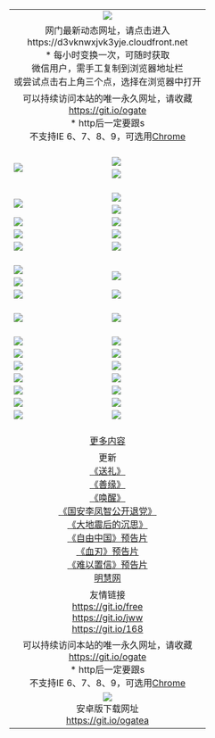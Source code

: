 ﻿<table>
  <tr></tr>
  <tr><td colspan=2 align=center><img src="https://cloud.githubusercontent.com/assets/11880933/13434984/f430fae2-e012-11e5-814f-c2df1e82b247.jpg" /></td></tr>
  <tr><td colspan=2 align=center>网门最新动态网址，请点击进入
<br>https://d3vknwxjvk3yje.cloudfront.net
    <br/>* 每小时变换一次，可随时获取<br/>微信用户，需手工复制到浏览器地址栏<br>或尝试点击右上角三个点，选择在浏览器中打开
    <!--br>* IE6打开动态网址须在选项中勾选TLS 1.0--></td>
  </tr>
  <tr>
    <td colspan=2 align=center>可以持续访问本站的唯一永久网址，请收藏<br/><a href="https://git.io/ogate" target="_blank">https://git.io/ogate</a><br/>* http后一定要跟s<br/>不支持IE 6、7、8、9，可选用<a href="https://d3vknwxjvk3yje.cloudfront.net/ogUP.aspx?name=0ChromePortable.zip">Chrome</a></td>
  </tr>
  <tr height="20">
  <tr>
    <td rowspan=2><a href="https://d3vknwxjvk3yje.cloudfront.net/ogUP.aspx?name=11DKC.mp4&list=11DKC" target="_blank"><img src="https://d3vknwxjvk3yje.cloudfront.net/Up/11DKC1.jpg" /></a></td> 
    <td><div><a href="https://d3vknwxjvk3yje.cloudfront.net/ogUP.aspx?name=LRWS.mp4&list=LRWS" target="_blank"><img src="https://d3vknwxjvk3yje.cloudfront.net/Up/LRWS.jpg" /></a></td>
   </tr>
  <tr>
    <td><a href="https://d3vknwxjvk3yje.cloudfront.net/ogView.aspx" target="_blank"><img src="https://d3vknwxjvk3yje.cloudfront.net/Up/11TGKDY.jpg" /></a></td>
  </tr>
  <tr height="20">
  <tr>
    <td rowspan=2><a href="https://d3vknwxjvk3yje.cloudfront.net/ogUP.aspx?name=4EE/DJ.mp4&list=4EEDJ" target="_blank"><img src="https://d3vknwxjvk3yje.cloudfront.net/Up/4EE/DJ_140.jpg"/></a></td>
    <td><a href="https://d3vknwxjvk3yje.cloudfront.net/ogUP.aspx?name=4EE/ZG.mp4&list=4EEZG" target="_blank"><img src="https://d3vknwxjvk3yje.cloudfront.net/Up/4EE/ZG0.jpg"/></a></td>
    <!--td><a href="https://d3vknwxjvk3yje.cloudfront.net/ogUP.aspx?name=4EE/HQ.mp4&list=4EEHQ" target="_blank"><img src="https://d3vknwxjvk3yje.cloudfront.net/Up/4EE/HQ0.jpg"/></a></td-->
  </tr>
  <tr>
    <td><a href="https://d3vknwxjvk3yje.cloudfront.net/ogUP.aspx?name=4EE/QQ.mp4&list=4EEQQ" target="_blank"><img src="https://d3vknwxjvk3yje.cloudfront.net/Up/4EE/QQ0.jpg"/></a></td>
  </tr>
            <tr>
                <td><a href="https://d3vknwxjvk3yje.cloudfront.net/ogUP.aspx?name=4EE/HD.mp4&list=4EEHD" target="_blank"><img src="https://d3vknwxjvk3yje.cloudfront.net/Up/4EE/HD0.jpg"/></a></td>
                <td><a href="https://d3vknwxjvk3yje.cloudfront.net/ogUP.aspx?name=4EE/GX.mp4&list=4EEGX" target="_blank"><img src="https://d3vknwxjvk3yje.cloudfront.net/Up/4EE/GX0.jpg"/></a></td>
            </tr>
            <tr>
                <td><a href="https://d3vknwxjvk3yje.cloudfront.net/ogUP.aspx?name=4EE/TX.mp4&list=4EETX" target="_blank"><img src="https://d3vknwxjvk3yje.cloudfront.net/Up/4EE/TX0.jpg"/></a></td>
                <td><a href="https://d3vknwxjvk3yje.cloudfront.net/ogUP.aspx?name=4EE/WZ.mp4&list=4EEWZ" target="_blank"><img src="https://d3vknwxjvk3yje.cloudfront.net/Up/4EE/WZ0.jpg"/></a></td>
            </tr>
  <tr>
    <td><a href="https://d3vknwxjvk3yje.cloudfront.net/onCO.aspx?ob=600%CA%C2%CE%EF&op=%D4%F6%C9%BE%B8%C4&args=WH1~%23%C0%E0%D0%CD6%D0%C2%CE%C5%7c%23%C0%E0%D0%CD6%C6%C0%C2%DB" target="_blank"><img src="https://d3vknwxjvk3yje.cloudfront.net/Up/0WZ.jpg" /></a></td>
    <td><a href="https://d3vknwxjvk3yje.cloudfront.net/onCO.aspx?ob=600%CA%C2%CE%EF&op=%D4%F6%C9%BE%B8%C4&args=WH1~%23%D3%C3%BB%A7" target="_blank"><img src="https://d3vknwxjvk3yje.cloudfront.net/Up/0WB.jpg" /></a></td>
  </tr>
  <tr height="20">
  <tr>
    <td><a href="https://d3vknwxjvk3yje.cloudfront.net/ogUP.aspx?name=JQR.mp4&count=2" target="_blank"><img src="https://d3vknwxjvk3yje.cloudfront.net/Up/JQR.jpg" /></a></td>   
    <td rowspan=2><a href="https://d3vknwxjvk3yje.cloudfront.net/ogUP.aspx?name=JP.mp4&count=9" target="_blank"><img src="https://d3vknwxjvk3yje.cloudfront.net/Up/JP.jpg" /></td>
  </tr>
  <tr>
    <td><a href="https://d3vknwxjvk3yje.cloudfront.net/ogUP.aspx?name=WH.mp4" target="_blank"><img src="https://d3vknwxjvk3yje.cloudfront.net/Up/WH.jpg" /></a></td>
  </tr>
  <tr>
    <td><a href="https://d3vknwxjvk3yje.cloudfront.net/ogUP.aspx?name=SSZJ.mp4&list=SSZJ" target="_blank"><img src="https://d3vknwxjvk3yje.cloudfront.net/Up/SSZJ.jpg" /></a></td>
    <td><a href="https://d3vknwxjvk3yje.cloudfront.net/ogUP.aspx?name=WLSH.mp4&count=2" target="_blank"><img src="https://d3vknwxjvk3yje.cloudfront.net/Up/WLSH.jpg" /></a</td>
  </tr>
  <tr height="20">
  <tr>
    <td><a href="https://d3vknwxjvk3yje.cloudfront.net/ogUP.aspx?name=ZY.mp4&count=2015|16" target="_blank"><img src="https://d3vknwxjvk3yje.cloudfront.net/Up/ZY.jpg" /></a</td>
    <td><a href="https://d3vknwxjvk3yje.cloudfront.net/ogUP.aspx?name=XTFY.mp4&count=B|2,A|24" target="_blank"><img src="https://d3vknwxjvk3yje.cloudfront.net/Up/XTFY.jpg" /></a></td>
  </tr>
  <tr height="20">
  </tr>
  <!--tr>
    <td><a href="https://d3vknwxjvk3yje.cloudfront.net/ogUP.aspx?name=4EE/GX.mp4&list=4EEGX" target="_blank"><img src="https://d3vknwxjvk3yje.cloudfront.net/Up/4EE/GX0.jpg"/></a></td>
    <td><a href="https://d3vknwxjvk3yje.cloudfront.net/ogUP.aspx?name=4EE/HD.mp4&list=4EEHD" target="_blank"><img src="https://d3vknwxjvk3yje.cloudfront.net/Up/4EE/HD0.jpg"/></a></td>
  </tr>
  <tr>
    <td><a href="https://d3vknwxjvk3yje.cloudfront.net/ogUP.aspx?name=4EE/TX.mp4&list=4EETX" target="_blank"><img src="https://d3vknwxjvk3yje.cloudfront.net/Up/4EE/TX0.jpg"/></a></td>
    <td><a href="https://d3vknwxjvk3yje.cloudfront.net/ogUP.aspx?name=4EE/WZ.mp4&list=4EEWZ" target="_blank"><img src="https://d3vknwxjvk3yje.cloudfront.net/Up/4EE/WZ0.jpg"/></a></td>
  </tr-->
  <tr>
    <td><a href="https://d3vknwxjvk3yje.cloudfront.net/onUP.aspx?name=https://du172fz170yac.cloudfront.net/" target="_blank"><img src="https://d3vknwxjvk3yje.cloudfront.net/Up/0DTW.jpg"/></a></td>
    <td><a href="https://d3vknwxjvk3yje.cloudfront.net/onUP.aspx?name=https://d240ns8up8earz.cloudfront.net/acenter/" target="_blank"><img src="https://d3vknwxjvk3yje.cloudfront.net/Up/0TDW.jpg" /></a></td>
  </tr>
  <tr>
    <td><a href="https://d3vknwxjvk3yje.cloudfront.net/onUP.aspx?name=https://d4508d6vomz2p.cloudfront.net/gb/nsc413.htm" target="_blank"><img src="https://d3vknwxjvk3yje.cloudfront.net/Up/0DJY.jpg" /></a></td>
    <td><a href="https://d3vknwxjvk3yje.cloudfront.net/onUP.aspx?name=https://d4apjbhkuxer1.cloudfront.net/xtr/gb/prog204.html" target="_blank"><img src="https://d3vknwxjvk3yje.cloudfront.net/Up/0XTR.jpg" /></a></td>
  </tr>
  <tr>
    <td><a href="https://d3vknwxjvk3yje.cloudfront.net/onUP.aspx?name=https://d3aj00iefsmfgc.cloudfront.net/" target="_blank"><img src="https://d3vknwxjvk3yje.cloudfront.net/Up/0MHW.jpg" /></a></td>
    <td><a href="https://d3vknwxjvk3yje.cloudfront.net/onUP.aspx?name=https://d20wz7qt14x5d2.cloudfront.net/" target="_blank"><img src="https://d3vknwxjvk3yje.cloudfront.net/Up/0ZJW.jpg" /></a></td>
  </tr>
  <tr>
    <td><a href="https://d3vknwxjvk3yje.cloudfront.net/ogUP.aspx?name=0FG.zip" target="_blank"><img src="https://d3vknwxjvk3yje.cloudfront.net/Up/0FG.jpg" /></a></td>
    <td><a href="https://d3vknwxjvk3yje.cloudfront.net/ogUP.aspx?name=0FGA.apk" target="_blank"><img src="https://d3vknwxjvk3yje.cloudfront.net/Up/0FGA.jpg" /></a></td>
  </tr>
  <tr>
    <td><a href="https://d3vknwxjvk3yje.cloudfront.net/ogUP.aspx?name=0U.zip" target="_blank"><img src="https://d3vknwxjvk3yje.cloudfront.net/Up/0U.jpg" /></a></td>
    <td><a href="https://d3vknwxjvk3yje.cloudfront.net/ogUP.aspx?name=0UA.apk" target="_blank"><img src="https://d3vknwxjvk3yje.cloudfront.net/Up/0UA.jpg" /></a></td>
  </tr>
  <tr>
    <td><a href="https://d3vknwxjvk3yje.cloudfront.net/ogUP.aspx?name=0iPPOTV.zip" target="_blank"><img src="https://d3vknwxjvk3yje.cloudfront.net/Up/0iPPOTV.jpg" /></a></td>
    <td><a href="https://d3vknwxjvk3yje.cloudfront.net/ogUP.aspx?name=0iNTD.apk" target="_blank"><img src="https://d3vknwxjvk3yje.cloudfront.net/Up/0iNTD.jpg" /></a></td>
  </tr>
  <!--tr>
    <td><a href="https://d3vknwxjvk3yje.cloudfront.net/ogNice.aspx" target="_blank"><img src="https://d3vknwxjvk3yje.cloudfront.net/Up/0WCYY.jpg" /></a></td>
    <td><a href="https://d3vknwxjvk3yje.cloudfront.net/onCO.aspx?list=XWPL&mode=m" target="_blank"><img src="https://d3vknwxjvk3yje.cloudfront.net/Up/0WZTT.jpg" /></a></td> 
  </tr-->
  <tr>
    <td><a href="https://d3vknwxjvk3yje.cloudfront.net/ogDY.aspx" target="_blank"><img src="https://d3vknwxjvk3yje.cloudfront.net/Up/0FK.jpg" /></a></td>
    <td><a href="https://d3vknwxjvk3yje.cloudfront.net/ogST.aspx" target="_blank"><img src="https://d3vknwxjvk3yje.cloudfront.net/Up/0ST.jpg" /></a></td> 
  </tr>
  <tr height="20">
  <tr>
    <td colspan=2 align=center><a href="https://d3vknwxjvk3yje.cloudfront.net/ogNice.aspx">更多内容</a>
    </td>
  </tr>
  <tr>
    <td colspan=2 align=center>更新<br>
      <a href="https://d3vknwxjvk3yje.cloudfront.net/ogUP.aspx?name=4ESL.mp4" target="_blank">《送礼》</a><br>
      <a href="https://d3vknwxjvk3yje.cloudfront.net/ogUP.aspx?name=4ESY.mp4" target="_blank">《善缘》</a><br>
      <a href="https://d3vknwxjvk3yje.cloudfront.net/ogUP.aspx?name=4EHX.mp4" target="_blank">《唤醒》</a><br>
      <a href="https://d3vknwxjvk3yje.cloudfront.net/ogUP.aspx?name=4LFZ.mp4" target="_blank">《国安李凤智公开退党》</a><br>
      <a href="https://d3vknwxjvk3yje.cloudfront.net/ogUP.aspx?name=4DDZHDCS.mp4" target="_blank">《大地震后的沉思》</a><br>
      <a href="https://d3vknwxjvk3yje.cloudfront.net/ogUP.aspx?name=11ZYZG0.mp4" target="_blank">《自由中国》预告片</a><br>
      <a href="https://d3vknwxjvk3yje.cloudfront.net/ogUP.aspx?name=11XR.mp4" target="_blank">《血刃》预告片</a><br>
      <a href="https://d3vknwxjvk3yje.cloudfront.net/ogUP.aspx?name=11NYZX.mp4&count=2" target="_blank">《难以置信》预告片</a><br>
      <a href="https://d3vknwxjvk3yje.cloudfront.net/onUP.aspx?name=https://www.minghui.org/" target="_blank">明慧网</a>
    </td>
  </tr>
  <tr>
    <td colspan=2 align=center>友情链接<br>
      <a href="https://git.io/free" target="_blank">https://git.io/free</a><br/>
      <a href="https://git.io/jww" target="_blank">https://git.io/jww</a><br/>
      <a href="https://git.io/168" target="_blank">https://git.io/168</a>
    </td>
  </tr>
  <tr>
    <td colspan=2 align=center>可以持续访问本站的唯一永久网址，请收藏<br/><a href="https://git.io/ogate" target="_blank">https://git.io/ogate</a><br/>* http后一定要跟s<br/>不支持IE 6、7、8、9，可选用<a href="https://d3vknwxjvk3yje.cloudfront.net/ogUP.aspx?name=0ChromePortable.zip">Chrome</a></td>
  </tr>
  <tr>
    <td colspan=2 align=center><a href="https://d3vknwxjvk3yje.cloudfront.net/ogUP.aspx?name=0oGate.apk" target="_blank"><img src="https://cloud.githubusercontent.com/assets/11880933/13720399/75e143ee-e842-11e5-9f0a-1421f423c80f.jpg" /></a><br>安卓版下载网址<br><a href="https://git.io/ogatea">https://git.io/ogatea</a></td>
  </tr>
  <!--tr>
    <td colspan=2 align=center>可能失效的动态网址
    </td>
  </tr-->
</table>
